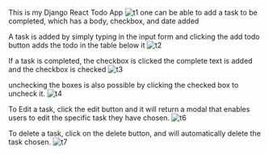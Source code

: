 This is my Django React Todo App
![t1](https://github.com/Alicenjoki/django_react_todo_list/assets/85416554/d7c4decc-0431-436b-bc70-1f63754d6503)
one can be able to add a task to be completed, which has a body, checkbox, and date added

A task is added by simply typing in the input form and clicking the add todo button adds the todo in the table below it 
![t2](https://github.com/Alicenjoki/django_react_todo_list/assets/85416554/8d888e00-c06d-4681-a1e6-9e4d18fb1739)

If a task is completed, the checkbox is clicked the complete text is added and the checkbox is checked
![t3](https://github.com/Alicenjoki/django_react_todo_list/assets/85416554/02ef64ce-38db-47c5-9209-3b3398b24c22)

unchecking the boxes is also possible by clicking the checked box to uncheck it.
![t4](https://github.com/Alicenjoki/django_react_todo_list/assets/85416554/493938cb-dd21-47df-8a70-c395e1908cd6)

To Edit a task, click the edit button and it will return a modal that enables users to edit the specific task they have chosen.
![t6](https://github.com/Alicenjoki/django_react_todo_list/assets/85416554/ad8eddc0-c5a9-4b96-a0a5-13d6037a5d3f)

To delete a task, click on the delete button, and will automatically delete the task chosen.
![t7](https://github.com/Alicenjoki/django_react_todo_list/assets/85416554/3374b61f-772a-4f7d-a19a-5e2f901522c6)



